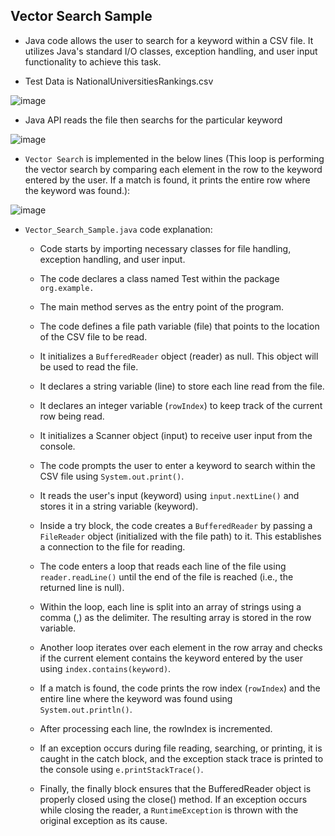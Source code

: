 ## Vector Search Sample

- Java code allows the user to search for a keyword within a CSV file. It utilizes Java's standard I/O classes, exception handling, and user input functionality to achieve this task.

- Test Data is NationalUniversitiesRankings.csv

![image](https://user-images.githubusercontent.com/24220136/233833032-cb18b396-4553-4fe1-992f-4351bffe4dc8.png)

- Java API reads the file then searchs for the particular keyword

![image](https://user-images.githubusercontent.com/24220136/233833045-80be041f-7e10-4871-a8a3-3b0f2d90d8ef.png)

- `Vector Search` is implemented in the below lines (This loop is performing the vector search by comparing each element in the row to the keyword entered by the user. If a match is found, it prints the entire row where the keyword was found.):

![image](https://user-images.githubusercontent.com/24220136/233833117-86ba265a-cc00-4202-9967-cf9212e1635d.png)

- `Vector_Search_Sample.java` code explanation:

  - Code starts by importing necessary classes for file handling, exception handling, and user input.

  - The code declares a class named Test within the package `org.example.`

  - The main method serves as the entry point of the program.

  - The code defines a file path variable (file) that points to the location of the CSV file to be read.

  - It initializes a `BufferedReader` object (reader) as null. This object will be used to read the file.

  - It declares a string variable (line) to store each line read from the file.

  - It declares an integer variable (`rowIndex`) to keep track of the current row being read.

  - It initializes a Scanner object (input) to receive user input from the console.

  - The code prompts the user to enter a keyword to search within the CSV file using `System.out.print()`.

  - It reads the user's input (keyword) using `input.nextLine()` and stores it in a string variable (keyword).

  - Inside a try block, the code creates a `BufferedReader` by passing a `FileReader` object (initialized with the file path) to it. This establishes a connection to the file for reading.

  - The code enters a loop that reads each line of the file using `reader.readLine()` until the end of the file is reached (i.e., the returned line is null).

  - Within the loop, each line is split into an array of strings using a comma (,) as the delimiter. The resulting array is stored in the row variable.

  - Another loop iterates over each element in the row array and checks if the current element contains the keyword entered by the user using `index.contains(keyword)`.

  - If a match is found, the code prints the row index (`rowIndex`) and the entire line where the keyword was found using `System.out.println()`.

  - After processing each line, the rowIndex is incremented.

  - If an exception occurs during file reading, searching, or printing, it is caught in the catch block, and the exception stack trace is printed to the console using `e.printStackTrace()`.

  - Finally, the finally block ensures that the BufferedReader object is properly closed using the close() method. If an exception occurs while closing the reader, a `RuntimeException` is thrown with the original exception as its cause.
